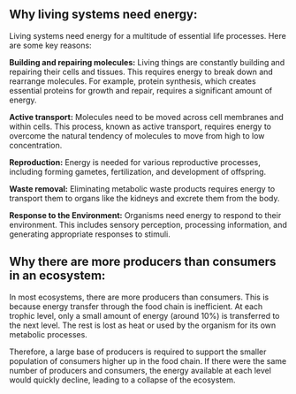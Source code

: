 ## Why living systems need energy:

Living systems need energy for a multitude of essential life processes. Here are some key reasons:

**Building and repairing molecules:** Living things are constantly building and repairing their cells and tissues. This requires energy to break down and rearrange molecules. For example, protein synthesis, which creates essential proteins for growth and repair, requires a significant amount of energy.

**Active transport:** Molecules need to be moved across cell membranes and within cells. This process, known as active transport, requires energy to overcome the natural tendency of molecules to move from high to low concentration.

**Reproduction:** Energy is needed for various reproductive processes, including forming gametes, fertilization, and development of offspring.

**Waste removal:** Eliminating metabolic waste products requires energy to transport them to organs like the kidneys and excrete them from the body.

**Response to the Environment:** Organisms need energy to respond to their environment. This includes sensory perception, processing information, and generating appropriate responses to stimuli.
## Why there are more producers than consumers in an ecosystem:

In most ecosystems, there are more producers than consumers. This is because energy transfer through the food chain is inefficient. At each trophic level, only a small amount of energy (around 10%) is transferred to the next level. The rest is lost as heat or used by the organism for its own metabolic processes.

Therefore, a large base of producers is required to support the smaller population of consumers higher up in the food chain. If there were the same number of producers and consumers, the energy available at each level would quickly decline, leading to a collapse of the ecosystem.


